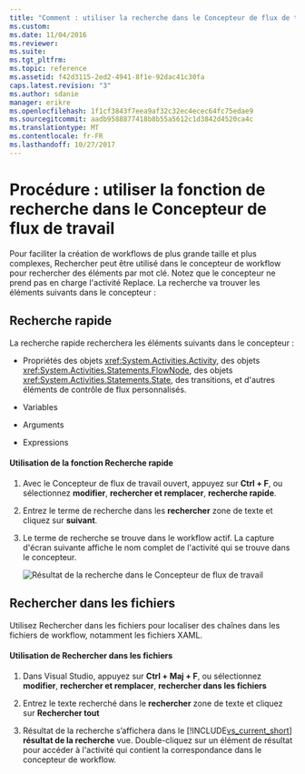 ```yaml
---
title: "Comment : utiliser la recherche dans le Concepteur de flux de travail | Documents Microsoft"
ms.custom: 
ms.date: 11/04/2016
ms.reviewer: 
ms.suite: 
ms.tgt_pltfrm: 
ms.topic: reference
ms.assetid: f42d3115-2ed2-4941-8f1e-92dac41c30fa
caps.latest.revision: "3"
ms.author: sdanie
manager: erikre
ms.openlocfilehash: 1f1cf3843f7eea9af32c32ec4ecec64fc75edae9
ms.sourcegitcommit: aadb9588877418b8b55a5612c1d3842d4520ca4c
ms.translationtype: MT
ms.contentlocale: fr-FR
ms.lasthandoff: 10/27/2017
---
```

# <a name="how-to-use-search-in-the-workflow-designer"></a>Procédure : utiliser la fonction de recherche dans le Concepteur de flux de travail
Pour faciliter la création de workflows de plus grande taille et plus complexes, Rechercher peut être utilisé dans le concepteur de workflow pour rechercher des éléments par mot clé. Notez que le concepteur ne prend pas en charge l'activité Replace. La recherche va trouver les éléments suivants dans le concepteur :  
  
## <a name="quick-find"></a>Recherche rapide  
 La recherche rapide recherchera les éléments suivants dans le concepteur :  
  
-   Propriétés des objets <xref:System.Activities.Activity>, des objets <xref:System.Activities.Statements.FlowNode>, des objets <xref:System.Activities.Statements.State>, des transitions, et d'autres éléments de contrôle de flux personnalisés.  
  
-   Variables  
  
-   Arguments  
  
-   Expressions  
  
#### <a name="using-quick-find"></a>Utilisation de la fonction Recherche rapide  
  
1.  Avec le Concepteur de flux de travail ouvert, appuyez sur **Ctrl + F**, ou sélectionnez **modifier**, **rechercher et remplacer**, **recherche rapide**.  
  
2.  Entrez le terme de recherche dans les **rechercher** zone de texte et cliquez sur **suivant**.  
  
3.  Le terme de recherche se trouve dans le workflow actif. La capture d'écran suivante affiche le nom complet de l'activité qui se trouve dans le concepteur.  
  
     ![Résultat de la recherche dans le Concepteur de flux de travail](../workflow-designer/media/designersearch.png "DesignerSearch")  
  
## <a name="find-in-files"></a>Rechercher dans les fichiers  
 Utilisez Rechercher dans les fichiers pour localiser des chaînes dans les fichiers de workflow, notamment les fichiers XAML.  
  
#### <a name="using-find-in-files"></a>Utilisation de Rechercher dans les fichiers  
  
1.  Dans Visual Studio, appuyez sur **Ctrl + Maj + F**, ou sélectionnez **modifier**, **rechercher et remplacer**, **rechercher dans les fichiers**  
  
2.  Entrez le texte recherché dans le **rechercher** zone de texte et cliquez sur **Rechercher tout**  
  
3.  Résultat de la recherche s’affichera dans le [!INCLUDE[vs_current_short](../code-quality/includes/vs_current_short_md.md)] **résultat de la recherche** vue. Double-cliquez sur un élément de résultat pour accéder à l'activité qui contient la correspondance dans le concepteur de workflow.